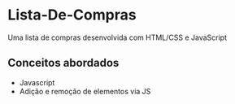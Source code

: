 # Lista-De-Compras
Uma lista de compras desenvolvida com HTML/CSS e JavaScript

## Conceitos abordados

- Javascript
- Adição e remoção de elementos via JS
